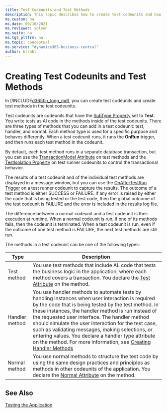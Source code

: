 ```yaml
---
title: Test Codeunits and Test Methods
description: This topic describes how to create test codeunits and how to create test methods in the test codeunits. 
ms.custom: na
ms.date: 09/16/2021
ms.reviewer: solsen
ms.suite: na
ms.tgt_pltfrm: na
ms.topic: conceptual
ms.service: "dynamics365-business-central"
author: blrobl
---
```


# Creating Test Codeunits and Test Methods
In [!INCLUDE[d365fin_long_md](includes/d365fin_long_md.md)], you can create test codeunits and create test methods in the test codeunits.  

Test codeunits are codeunits that have the [SubType Property](properties/devenv-subtype-codeunit-property.md) set to **Test**. You write tests as Al code in the methods inside of the test codeunits. There are three types of methods that you can add in a test codeunit: test, handler, and normal. Each method type is used for a specific purpose and behaves differently. When a test codeunit runs, it runs the **OnRun** trigger, and then runs each test method in the codeunit.

By default, each test method runs in a separate database transaction, but you can use the [TransactionModel Attribute](../attributes/devenv-transactionmodel-attribute.md) on test methods and the [TestIsolation Property](properties/devenv-testisolation-property.md) on test runner codeunits to control the transactional behavior. 

The results of a test codeunit and of the individual test methods are displayed in a message window, but you can use the [OnAfterTestRun Trigger](triggers-auto/codeunit/devenv-onaftertestrun-codeunit-trigger.md) on a test runner codeunit to capture the results. The outcome of a test method is either SUCCESS or FAILURE. If any error is raised by either the code that is being tested or the test code, then the global outcome of the test codeunit is FAILURE and the error is included in the results log file.  

The difference between a normal codeunit and a test codeunit is their execution at runtime. When a normal codeunit is run, if one of its methods fails, then the codeunit is terminated. When a test codeunit is run, even if the outcome of one test method is FAILURE, the next test methods are still run.  

The methods in a test codeunit can be one of the following types:  

|Type|Description|
|-------|-----------|
|Test method|You use test methods that include AL code that tests the business logic in the application, where each method covers a transaction. You declare the [Test Attribute](methods/devenv-test-attribute.md) on the method.|
|Handler method|You use handler methods to automate tests by handling instances when user interaction is required by the code that is being tested by the test method. In these instances, the handler method is run instead of the requested user interface. The handler method should simulate the user interaction for the test case, such as validating messages, making selections, or entering values. You declare a handler type attribute on the method. For more information, see [Creating Handler Methods](devenv-creating-handler-methods.md) |
|Normal method|You use normal methods to structure the test code by using the same design practices and principles as methods in other codeunits of the application. You declare the [Normal Attribute](methods/devenv-normal-attribute.md) on the method.||

## See Also

[Testing the Application](devenv-Testing-Application.md)